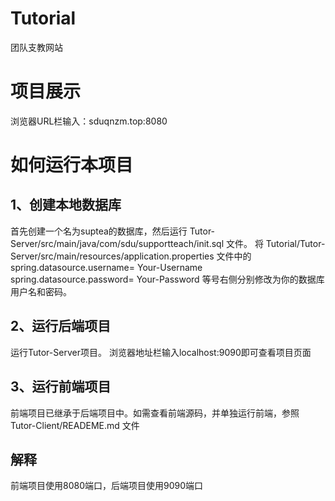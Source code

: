 # Tutorial
团队支教网站
# 项目展示
浏览器URL栏输入：sduqnzm.top:8080

# 如何运行本项目
## 1、创建本地数据库
首先创建一个名为suptea的数据库，然后运行 Tutor-Server/src/main/java/com/sdu/supportteach/init.sql 文件。
将 Tutorial/Tutor-Server/src/main/resources/application.properties 文件中的 
spring.datasource.username= Your-Username
spring.datasource.password= Your-Password
等号右侧分别修改为你的数据库用户名和密码。
## 2、运行后端项目
运行Tutor-Server项目。
浏览器地址栏输入localhost:9090即可查看项目页面
## 3、运行前端项目
前端项目已继承于后端项目中。如需查看前端源码，并单独运行前端，参照 Tutor-Client/READEME.md 文件
## 解释
前端项目使用8080端口，后端项目使用9090端口
